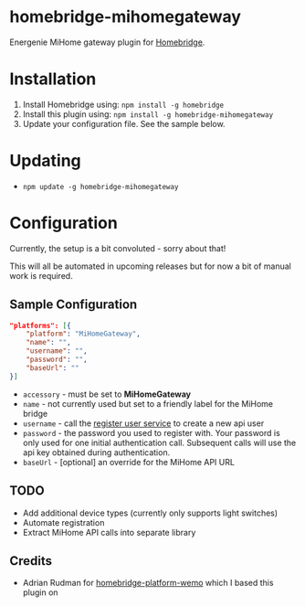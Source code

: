 # homebridge-mihomegateway

Energenie MiHome gateway plugin for [Homebridge](https://github.com/nfarina/homebridge).

# Installation

1. Install Homebridge using: `npm install -g homebridge`
2. Install this plugin using: `npm install -g homebridge-mihomegateway`
3. Update your configuration file. See the sample below.

# Updating

- `npm update -g homebridge-mihomegateway`

# Configuration

Currently, the setup is a bit convoluted - sorry about that!

This will all be automated in upcoming releases but for now a bit of manual work is required.

## Sample Configuration

```json
"platforms": [{
    "platform": "MiHomeGateway",
    "name": "",
    "username": "",
    "password": "",
    "baseUrl": ""
}]
```
- `accessory` - must be set to **MiHomeGateway**
- `name` - not currently used but set to a friendly label for the MiHome bridge
- `username` - call the [register user service](https://mihome4u.co.uk/docs/api-documentation/users-api/sign-up-a-new-user) to create a new api user
- `password` - the password you used to register with. Your password is only used for one initial authentication call. Subsequent calls will use the api key obtained during authentication.
- `baseUrl` - [optional] an override for the MiHome API URL

## TODO
- Add additional device types (currently only supports light switches)
- Automate registration
- Extract MiHome API calls into separate library

## Credits
- Adrian Rudman for [homebridge-platform-wemo](https://github.com/rudders/homebridge-platform-wemo) which I based this plugin on
